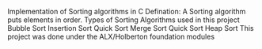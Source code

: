 Implementation of Sorting algorithms in C
Defination: A Sorting algorithm puts elements in order.
Types of Sorting Algorithms used in this project
Bubble Sort
Insertion Sort
Quick Sort
Merge Sort
Quick Sort
Heap Sort
This project was done under the ALX/Holberton foundation modules
